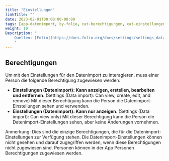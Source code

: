 ```yaml
---
title: "Einstellungen"
linkTitle: ""
date: 2023-02-01T00:00:00-00:00
tags: [app-datenimport, by-folio, cat-berechtigungen, cat-einstellungen, for-admin, meta-uebersetzungsproblem]
weight: 10
Description: "
    Quellen: [Folio](https://docs.folio.org/docs/settings/settings_data_import/settings_data_import/ ) <!-- & [GBV](https://info.gebev.de/pages/viewpage.action?pageId=849379691) -->
    "
---
```


## Berechtigungen

Um mit den Einstellungen für den Datenimport zu interagieren, muss einer Person die folgende Berechtigung zugewiesen werden:

* **Einstellungen (Datenimport): Kann anzeigen, erstellen, bearbeiten und entfernen**. (Settings (Data import): Can view, create, edit, and remove)
    Mit dieser Berechtigung kann die Person die Datenimport-Einstellungen sehen und verwenden.
* **Einstellungen (Datenimport): Kann nur anzeigen**. (Settings (Data import): Can view only)
    Mit dieser Berechtigung kann die Person die Datenimport-Einstellungen sehen, aber keine Änderungen vornehmen.

Anmerkung: Dies sind die einzige Berechtigungen, die für die Datenimport-Einstellungen zur Verfügung stehen. Die Datenimport-Einstellungen können nicht gesehen und darauf zugegriffen werden, wenn diese Berechtigungen nicht zugewiesen sind. Personen können in der App Personen Berechtigungen zugewiesen werden.
